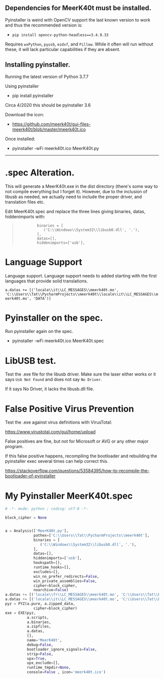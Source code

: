 
## Dependencies for MeerK40t must be installed.

Pyinstaller is weird with OpenCV support the last known version to work and thus the recommended version is:
* `pip install opencv-python-headless==3.4.9.33`

Requires `wxPython`, `pyusb`, `ezdxf`, and `Pillow`. While it often will run without these, it will lack particular capabilities if they are absent.

## Installing pyinstaller.

Running the latest version of Python 3.7.7

Using pyinstaller

* pip install pyinstaller

Circa 4/2020 this should be pyinstaller 3.6

Download the icon:
* https://github.com/meerk40t/gui-files-meerk40t/blob/master/meerk40t.ico

Once installed:
* pyinstaller -wFi meerk40t.ico MeerK40t.py

---

# .spec Alteration.
This will generate a MeerK40t.exe in the dist directory (there's some way to not compile everything but I forget it). However, due to the inclusion of libusb as needed, we actually need to include the proper driver, and translation files etc.

Edit MeerK40t.spec and replace the three lines giving binaries, datas, hiddenimports with:

>              binaries = [
>                 ('C:\\Windows\\System32\\libusb0.dll', '.'),
>              ],
>              datas=[],
>              hiddenimports=['usb'],

# Language Support

Language support. Language support needs to added starting with the first languages that provide solid translations.

```a.datas += [('locale\\it\\LC_MESSAGES\\meerk40t.mo', 'C:\\Users\\Tat\\PycharmProjects\\meerk40t\\locale\\it\\LC_MESSAGES\\meerk40t.mo', 'DATA')]```

# Pyinstaller on the spec.

Run pyinstaller again on the spec.

* pyinstaller -wFi meerk40t.ico MeerK40t.spec


# LibUSB test.

Test the .exe file for the libusb driver. Make sure the laser either works or it says `Usb Not Found` and does not say `No Driver`.

If it says No Driver, it lacks the libusb.dll file.

# False Positive Virus Prevention

Test the .exe against virus definitions with VirusTotal:

https://www.virustotal.com/gui/home/upload

False positives are fine, but not for Microsoft or AVG or any other major program.

If this false positive happens, recompiling the bootloader and rebuilding the pyinstaller exec several times can help correct this.

https://stackoverflow.com/questions/53584395/how-to-recompile-the-bootloader-of-pyinstaller

# My Pyinstaller MeerK40t.spec

```python
# -*- mode: python ; coding: utf-8 -*-

block_cipher = None


a = Analysis(['MeerK40t.py'],
             pathex=['C:\\Users\\Tat\\PycharmProjects\\meerk40t'],
             binaries = [
                ('C:\\Windows\\System32\\libusb0.dll', '.'),
             ],
             datas=[],
             hiddenimports=['usb'],
             hookspath=[],
             runtime_hooks=[],
             excludes=[],
             win_no_prefer_redirects=False,
             win_private_assemblies=False,
             cipher=block_cipher,
             noarchive=False)
a.datas += [('locale\\fr\\LC_MESSAGES\\meerk40t.mo', 'C:\\Users\\Tat\\PycharmProjects\\meerk40t\\locale\\fr\\LC_MESSAGES\\meerk40t.mo', 'DATA')]
a.datas += [('locale\\it\\LC_MESSAGES\\meerk40t.mo', 'C:\\Users\\Tat\\PycharmProjects\\meerk40t\\locale\\it\\LC_MESSAGES\\meerk40t.mo', 'DATA')]
pyz = PYZ(a.pure, a.zipped_data,
             cipher=block_cipher)
exe = EXE(pyz,
          a.scripts,
          a.binaries,
          a.zipfiles,
          a.datas,
          [],
          name='MeerK40t',
          debug=False,
          bootloader_ignore_signals=False,
          strip=False,
          upx=True,
          upx_exclude=[],
          runtime_tmpdir=None,
          console=False , icon='meerk40t.ico')
```